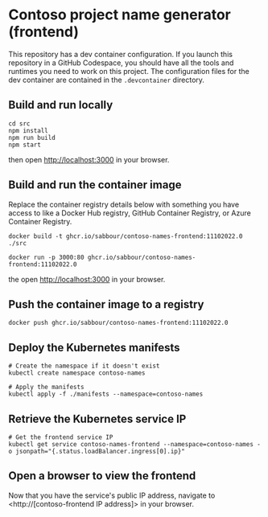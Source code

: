 # Contoso project name generator (frontend)
This repository has a dev container configuration. If you launch this repository in a GitHub Codespace, you should have all the tools and runtimes you need to work on this project. The configuration files for the dev container are contained in the `.devcontainer` directory.

## Build and run locally
```
cd src
npm install
npm run build
npm start
```

then open <http://localhost:3000> in your browser.

## Build and run the container image
Replace the container registry details below with something you have access to like a Docker Hub registry, GitHub Container Registry, or Azure Container Registry.
```
docker build -t ghcr.io/sabbour/contoso-names-frontend:11102022.0 ./src

docker run -p 3000:80 ghcr.io/sabbour/contoso-names-frontend:11102022.0
```

the open <http://localhost:3000> in your browser.

## Push the container image to a registry
```
docker push ghcr.io/sabbour/contoso-names-frontend:11102022.0
```

## Deploy the Kubernetes manifests
```
# Create the namespace if it doesn't exist
kubectl create namespace contoso-names

# Apply the manifests
kubectl apply -f ./manifests --namespace=contoso-names
```

## Retrieve the Kubernetes service IP
```
# Get the frontend service IP
kubectl get service contoso-names-frontend --namespace=contoso-names -o jsonpath="{.status.loadBalancer.ingress[0].ip}"
```

## Open a browser to view the frontend
Now that you have the service's public IP address, navigate to <http://[contoso-frontend IP address]> in your browser.